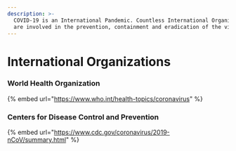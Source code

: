 ```yaml
---
description: >-
  COVID-19 is an International Pandemic. Countless International Organizations
  are involved in the prevention, containment and eradication of the virus.
---
```


# International Organizations

### World Health Organization

{% embed url="https://www.who.int/health-topics/coronavirus" %}

### Centers for Disease Control and Prevention

{% embed url="https://www.cdc.gov/coronavirus/2019-nCoV/summary.html" %}



